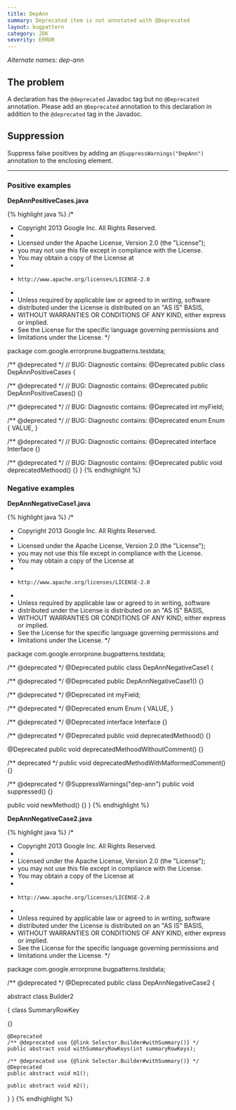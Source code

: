 ```yaml
---
title: DepAnn
summary: Deprecated item is not annotated with @Deprecated
layout: bugpattern
category: JDK
severity: ERROR
---
```


<!--
*** AUTO-GENERATED, DO NOT MODIFY ***
To make changes, edit the @BugPattern annotation or the explanation in docs/bugpattern.
-->

_Alternate names: dep-ann_

## The problem
A declaration has the `@deprecated` Javadoc tag but no `@Deprecated` annotation. Please add an `@Deprecated` annotation to this declaration in addition to the `@deprecated` tag in the Javadoc.

## Suppression
Suppress false positives by adding an `@SuppressWarnings("DepAnn")` annotation to the enclosing element.

----------

### Positive examples
__DepAnnPositiveCases.java__

{% highlight java %}
/*
 * Copyright 2013 Google Inc. All Rights Reserved.
 *
 * Licensed under the Apache License, Version 2.0 (the "License");
 * you may not use this file except in compliance with the License.
 * You may obtain a copy of the License at
 *
 *     http://www.apache.org/licenses/LICENSE-2.0
 *
 * Unless required by applicable law or agreed to in writing, software
 * distributed under the License is distributed on an "AS IS" BASIS,
 * WITHOUT WARRANTIES OR CONDITIONS OF ANY KIND, either express or implied.
 * See the License for the specific language governing permissions and
 * limitations under the License.
 */

package com.google.errorprone.bugpatterns.testdata;

/** @deprecated */
// BUG: Diagnostic contains: @Deprecated
public class DepAnnPositiveCases {

  /** @deprecated */
  // BUG: Diagnostic contains: @Deprecated
  public DepAnnPositiveCases() {}

  /** @deprecated */
  // BUG: Diagnostic contains: @Deprecated
  int myField;

  /** @deprecated */
  // BUG: Diagnostic contains: @Deprecated
  enum Enum {
    VALUE,
  }

  /** @deprecated */
  // BUG: Diagnostic contains: @Deprecated
  interface Interface {}

  /** @deprecated */
  // BUG: Diagnostic contains: @Deprecated
  public void deprecatedMethood() {}
}
{% endhighlight %}

### Negative examples
__DepAnnNegativeCase1.java__

{% highlight java %}
/*
 * Copyright 2013 Google Inc. All Rights Reserved.
 *
 * Licensed under the Apache License, Version 2.0 (the "License");
 * you may not use this file except in compliance with the License.
 * You may obtain a copy of the License at
 *
 *     http://www.apache.org/licenses/LICENSE-2.0
 *
 * Unless required by applicable law or agreed to in writing, software
 * distributed under the License is distributed on an "AS IS" BASIS,
 * WITHOUT WARRANTIES OR CONDITIONS OF ANY KIND, either express or implied.
 * See the License for the specific language governing permissions and
 * limitations under the License.
 */

package com.google.errorprone.bugpatterns.testdata;

/** @deprecated */
@Deprecated
public class DepAnnNegativeCase1 {

  /** @deprecated */
  @Deprecated
  public DepAnnNegativeCase1() {}

  /** @deprecated */
  @Deprecated int myField;

  /** @deprecated */
  @Deprecated
  enum Enum {
    VALUE,
  }

  /** @deprecated */
  @Deprecated
  interface Interface {}

  /** @deprecated */
  @Deprecated
  public void deprecatedMethood() {}

  @Deprecated
  public void deprecatedMethoodWithoutComment() {}

  /** deprecated */
  public void deprecatedMethodWithMalformedComment() {}

  /** @deprecated */
  @SuppressWarnings("dep-ann")
  public void suppressed() {}

  public void newMethod() {}
}
{% endhighlight %}

__DepAnnNegativeCase2.java__

{% highlight java %}
/*
 * Copyright 2013 Google Inc. All Rights Reserved.
 *
 * Licensed under the Apache License, Version 2.0 (the "License");
 * you may not use this file except in compliance with the License.
 * You may obtain a copy of the License at
 *
 *     http://www.apache.org/licenses/LICENSE-2.0
 *
 * Unless required by applicable law or agreed to in writing, software
 * distributed under the License is distributed on an "AS IS" BASIS,
 * WITHOUT WARRANTIES OR CONDITIONS OF ANY KIND, either express or implied.
 * See the License for the specific language governing permissions and
 * limitations under the License.
 */

package com.google.errorprone.bugpatterns.testdata;

/** @deprecated */
@Deprecated
public class DepAnnNegativeCase2 {

  abstract class Builder2<P> {
    class SummaryRowKey<P> {}

    @Deprecated
    /** @deprecated use {@link Selector.Builder#withSummary()} */
    public abstract void withSummaryRowKeys(int summaryRowKeys);

    /** @deprecated use {@link Selector.Builder#withSummary()} */
    @Deprecated
    public abstract void m1();

    public abstract void m2();
  }
}
{% endhighlight %}

